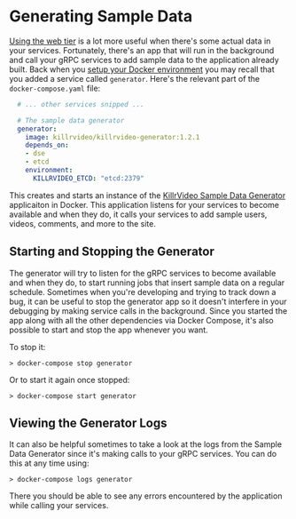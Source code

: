 # Generating Sample Data

[Using the web tier][using-the-web-tier] is a lot more useful when there's some actual data in
your services. Fortunately, there's an app that will run in the background and call your gRPC 
services to add sample data to the application already built. Back when you 
[setup your Docker environment][setup-docker] you may recall that you added a service called
`generator`. Here's the relevant part of the `docker-compose.yaml` file:

```yaml
  # ... other services snipped ...

  # The sample data generator
  generator:
    image: killrvideo/killrvideo-generator:1.2.1
    depends_on:
    - dse
    - etcd
    environment:
      KILLRVIDEO_ETCD: "etcd:2379"
```

This creates and starts an instance of the [KillrVideo Sample Data Generator][killrvideo-generator]
applicaiton in Docker. This application listens for your services to become available and when
they do, it calls your services to add sample users, videos, comments, and more to the site.

## Starting and Stopping the Generator

The generator will try to listen for the gRPC services to become available and when they do,
to start running jobs that insert sample data on a regular schedule. Sometimes when you're 
developing and trying to track down a bug, it can be useful to stop the generator app so it
doesn't interfere in your debugging by making service calls in the background. Since you 
started the app along with all the other dependencies via Docker Compose, it's also possible to 
start and stop the app whenever you want.

To stop it:

```
> docker-compose stop generator
```

Or to start it again once stopped:

```
> docker-compose start generator
```

## Viewing the Generator Logs

It can also be helpful sometimes to take a look at the logs from the Sample Data Generator
since it's making calls to your gRPC services. You can do this at any time using:

```
> docker-compose logs generator
```

There you should be able to see any errors encountered by the application while calling your
services.

[using-the-web-tier]: /docs/development/using-the-web-tier/
[setup-docker]: /docs/development/setup-docker-environment/
[killrvideo-generator]: https://github.com/KillrVideo/killrvideo-generator